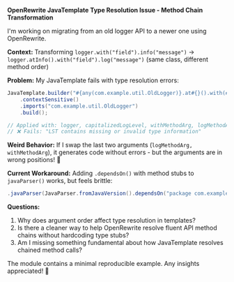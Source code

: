 **OpenRewrite JavaTemplate Type Resolution Issue - Method Chain Transformation**

I'm working on migrating from an old logger API to a newer one using OpenRewrite.

**Context:**
Transforming `logger.with("field").info("message")` → `logger.atInfo().with("field").log("message")` (same class, different method order)

**Problem:**
My JavaTemplate fails with type resolution errors:
```java
JavaTemplate.builder("#{any(com.example.util.OldLogger)}.at#{}().with(#{}).log(#{})")
    .contextSensitive()
    .imports("com.example.util.OldLogger")
    .build();

// Applied with: logger, capitalizedLogLevel, withMethodArg, logMethodArg
// ❌ Fails: "LST contains missing or invalid type information"
```

**Weird Behavior:**
If I swap the last two arguments (`logMethodArg, withMethodArg`), it generates code without errors - but the arguments are in wrong positions! 🤯

**Current Workaround:**
Adding `.dependsOn()` with method stubs to `javaParser()` works, but feels brittle:
```java
.javaParser(JavaParser.fromJavaVersion().dependsOn("package com.example.util; public class OldLogger { ... }"))
```

**Questions:**
1. Why does argument order affect type resolution in templates?
2. Is there a cleaner way to help OpenRewrite resolve fluent API method chains without hardcoding type stubs?
3. Am I missing something fundamental about how JavaTemplate resolves chained method calls?

The module contains a minimal reproducible example. Any insights appreciated! 🙏
